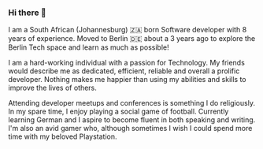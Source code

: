 ### Hi there 👋

I am a South African (Johannesburg) 🇿🇦 born Software developer with 8 years of experience. Moved to Berlin 🇩🇪 about a 3 years ago to explore the Berlin Tech space and learn as much as possible!

I am a hard-working individual with a passion for Technology. My friends would describe me as dedicated, efficient, reliable and overall a prolific developer. Nothing makes me happier than using my abilities and skills to improve the lives of others.

Attending developer meetups and conferences is something I do religiously. In my spare time, I enjoy playing a social game of football. Currently learning German and I aspire to become fluent in both speaking and writing. I'm also an avid gamer who, although sometimes I wish I could spend more time with my beloved Playstation. 

